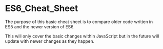 # ES6_Cheat_Sheet
The purpose of this basic cheat sheet is to compare older code written in ES5 and the newer version of ES6.

This will only cover the basic changes within JavaScript but in the future will update with newer changes as they happen.

